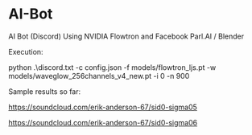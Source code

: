 # AI-Bot
AI Bot (Discord) Using NVIDIA Flowtron and Facebook Parl.AI / Blender

Execution:

 python .\discord.txt -c config.json -f models/flowtron_ljs.pt -w models/waveglow_256channels_v4_new.pt  -i 0 -n 900


Sample results so far:

https://soundcloud.com/erik-anderson-67/sid0-sigma05

https://soundcloud.com/erik-anderson-67/sid0-sigma06
